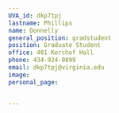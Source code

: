 ```yaml
---
UVA_id: dkp7tpj
lastname: Phillips
name: Donnelly
general_position: gradstudent
position: Graduate Student
office: 401 Kerchof Hall
phone: 434-924-0899
email: dkp7tpj@virginia.edu
image:
personal_page:


---
```


